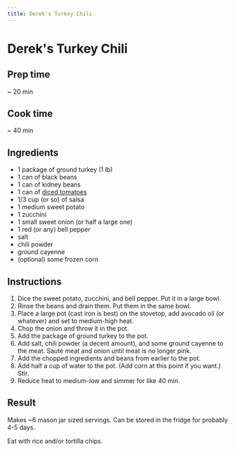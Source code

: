 ```yaml
---
title: Derek's Turkey Chili
---
```


# Derek's Turkey Chili

## Prep time
~ 20 min

## Cook time
~ 40 min

## Ingredients
- 1 package of ground turkey (1 lb)
- 1 can of black beans
- 1 can of kidney beans
- 1 can of [diced tomatoes](https://www.ro-tel.com/products/original)
- 1/3 cup (or so) of salsa
- 1 medium sweet potato
- 1 zucchini
- 1 small sweet onion (or half a large one)
- 1 red (or any) bell pepper
- salt
- chili powder
- ground cayenne
- (optional) some frozen corn

## Instructions
1. Dice the sweet potato, zucchini, and bell pepper. Put it in a large bowl.
2. Rinse the beans and drain them. Put them in the same bowl.
3. Place a large pot (cast iron is best) on the stovetop, add avocado oil (or whatever) and set to medium-high heat.
4. Chop the onion and throw it in the pot.
5. Add the package of ground turkey to the pot.
6. Add salt, chili powder (a decent amount), and some ground cayenne to the meat. Sauté meat and onion until meat is no longer pink.
7. Add the chopped ingredients and beans from earlier to the pot.
8. Add half a cup of water to the pot. (Add corn at this point if you want.) Stir.
9. Reduce heat to medium-low and simmer for like 40 min.

## Result

Makes ~6 mason jar sized servings. Can be stored in the fridge for probably 4-5 days.

Eat with rice and/or tortilla chips.